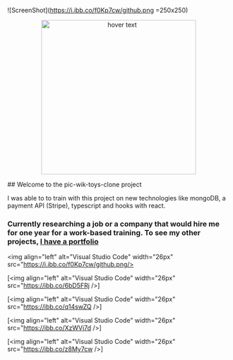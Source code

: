 ![ScreenShot](https://i.ibb.co/f0Kp7cw/github.png =250x250)
<p align="center">
  <img src="https://i.ibb.co/f0Kp7cw/github.png " width="350" title="hover text">
  
</p>
## Welcome to the pic-wik-toys-clone project

I was able to to train with this project on new technologies like mongoDB, a payment API (Stripe), typescript and hooks with react.

### Currently researching a job or a company that would hire me for one year for a work-based training. To see my other projects, [I have a portfolio][website]



  
  <img align="left" alt="Visual Studio Code" width="26px" src="https://i.ibb.co/f0Kp7cw/github.png/>
  
  [<img align="left" alt="Visual Studio Code" width="26px" src="https://ibb.co/6bD5FRj />]
  
  [<img align="left" alt="Visual Studio Code" width="26px" src="https://ibb.co/q14swZQ />]
  
  [<img align="left" alt="Visual Studio Code" width="26px" src="https://ibb.co/XzWVj7d />]
  
  [<img align="left" alt="Visual Studio Code" width="26px" src="https://ibb.co/z8My7cw />]
  
  
  [website]: https://armand-meunier.herokuapp.com/
